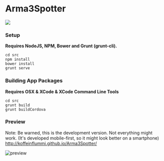 Arma3Spotter
============

[![](http://img.shields.io/travis/KoffeinFlummi/Arma3Spotter.svg?style=flat)](https://travis-ci.org/KoffeinFlummi/Arma3Spotter)


### Setup

**Requires NodeJS, NPM, Bower and Grunt (grunt-cli).**

```shell
cd src
npm install
bower install
grunt serve
```

### Building App Packages

**Requires OSX & XCode & XCode Command Line Tools**

```shell
cd src
grunt build
grunt buildCordova
```


### Preview

Note: Be warned, this is the development version. Not everything might work.
(It's developed mobile-first, so it might look better on a smartphone)
http://koffeinflummi.github.io/Arma3Spotter/

![preview](https://cloud.githubusercontent.com/assets/1235520/5546900/d590a300-8b4d-11e4-8c55-f735955e6456.PNG)

